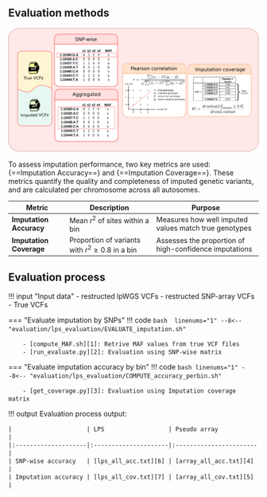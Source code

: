 ## Evaluation methods
![evaluate methods](../assets/img/evaluate_methods.png)

To assess imputation performance, two key metrics are used: {==Imputation Accuracy==} and {==Imputation Coverage==}. These metrics quantify the quality and completeness of imputed genetic variants, and are calculated per chromosome across all autosomes.

| Metric                  | Description                                     | Purpose                                                |
|-------------------------|-------------------------------------------------|--------------------------------------------------------|
| **Imputation Accuracy** | Mean $r^2$ of sites within a bin                 | Measures how well imputed values match true genotypes  |
| **Imputation Coverage** | Proportion of variants with $r^2 \geq 0.8$ in a bin | Assesses the proportion of high-confidence imputations |

## Evaluation process

!!! input "Input data"
    - restructed lpWGS VCFs
    - restructed SNP-array VCFs
    - True VCFs

=== "Evaluate imputation by SNPs"
    !!! code
        ```bash  linenums="1"
            --8<-- "evaluation/lps_evaluation/EVALUATE_imputation.sh"
        ``` 

        - [compute_MAF.sh][1]: Retrive MAF values from true VCF files
        - [run_evaluate.py][2]: Evaluation using SNP-wise matrix 

=== "Evaluate imputation accuracy by bin" 
    !!! code
        ```bash linenums="1"
          --8<-- "evaluation/lps_evaluation/COMPUTE_accuracy_perbin.sh"
        ```
        
        - [get_coverage.py][3]: Evaluation using Imputation coverage matrix  

!!! output
    Evaluation process output:
    
    |                     | LPS                  | Pseudo array           |
    |:--------------------|:---------------------|:-----------------------|
    | SNP-wise accuracy   | [lps_all_acc.txt][6] | [array_all_acc.txt][4] |
    | Imputation accuracy | [lps_all_cov.txt][7] | [array_all_cov.txt][5] |

[1]: https://github.com/KTest-VN/lps_paper/blob/main/evaluation/lps_evaluation/bin/compute_MAF.sh
[2]: https://github.com/KTest-VN/lps_paper/blob/main/evaluation/lps_evaluation/bin/run_evaluate.py
[3]: https://github.com/KTest-VN/lps_paper/blob/main/evaluation/lps_evaluation/bin/get_coverage.py
[4]: https://github.com/KTest-VN/lps_paper/blob/main/evaluation/downstream/data/raw_snpwise_accuracy/array_all_acc.txt
[5]: https://github.com/KTest-VN/lps_paper/blob/main/evaluation/downstream/data/raw_snpwise_accuracy/array_all_cov.txt
[6]: https://github.com/KTest-VN/lps_paper/blob/main/evaluation/downstream/data/raw_snpwise_accuracy/lps_all_acc.txt
[7]: https://github.com/KTest-VN/lps_paper/blob/main/evaluation/downstream/data/raw_snpwise_accuracy/lps_all_cov.txt